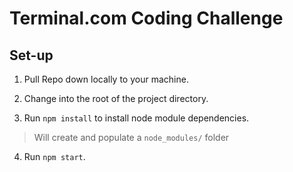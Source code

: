# Terminal.com Coding Challenge

## Set-up

1. Pull Repo down locally to your machine.

2. Change into the root of the project directory.

3. Run `npm install` to install node module dependencies.

> Will create and populate a `node_modules/` folder

4. Run `npm start`.
